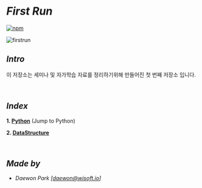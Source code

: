 # *First Run*
[![npm](https://img.shields.io/badge/start%20%3A-18.09.20-orange.svg)]()
 
 ![firstrun](./documents/img/qt.gif)
 
 ## *Intro*
 이 저장소는 세미나 및 자가학습 자료를 정리하기위해 만들어진 첫 번째 저장소 입니다.

<br>

## *Index*
 **1. [Python](https://github.com/MoochiPark/first-run/tree/master/JTP)** (Jump to Python)

 **2. [DataStructure](https://github.com/MoochiPark/first-run/tree/master/DataStructure)**

<br>

## *Made by*
 - *Daewon Park* *[<daewon@wisoft.io>]*
